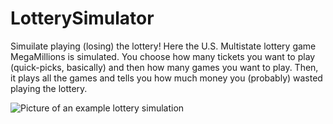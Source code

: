 # LotterySimulator

Simuilate playing (losing) the lottery! Here the U.S. Multistate lottery game MegaMillions is simulated. You choose how many tickets you want to play (quick-picks, basically) and then how many games you want to play. Then, it plays all the games and tells you how much money you (probably) wasted playing the lottery.

![Picture of an example lottery simulation](https://i.imgur.com/hfnOx31.png)
